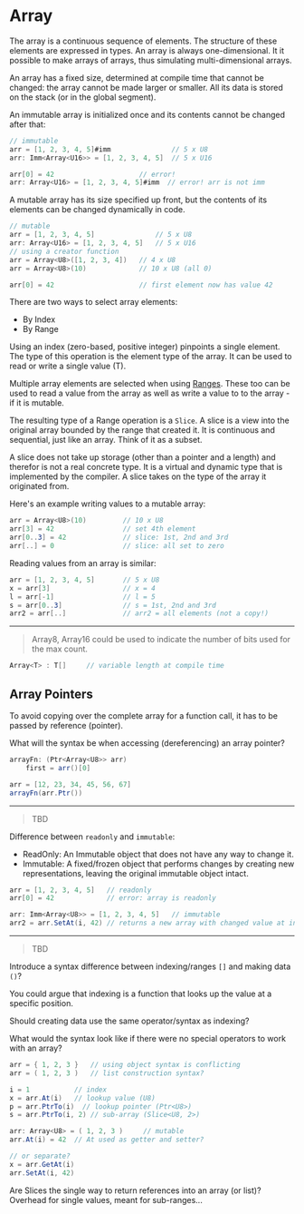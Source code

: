 # Array

The array is a continuous sequence of elements. The structure of these elements are expressed in types. An array is always one-dimensional. It it possible to make arrays of arrays, thus simulating multi-dimensional arrays.

An array has a fixed size, determined at compile time that cannot be changed: the array cannot be made larger or smaller. All its data is stored on the stack (or in the global segment).

An immutable array is initialized once and its contents cannot be changed after that:

```C#
// immutable
arr = [1, 2, 3, 4, 5]#imm               // 5 x U8
arr: Imm<Array<U16>> = [1, 2, 3, 4, 5]  // 5 x U16

arr[0] = 42                     // error!
arr: Array<U16> = [1, 2, 3, 4, 5]#imm  // error! arr is not imm
```

A mutable array has its size specified up front, but the contents of its elements can be changed dynamically in code.

```C#
// mutable
arr = [1, 2, 3, 4, 5]               // 5 x U8
arr: Array<U16> = [1, 2, 3, 4, 5]   // 5 x U16
// using a creator function
arr = Array<U8>([1, 2, 3, 4])   // 4 x U8
arr = Array<U8>(10)             // 10 x U8 (all 0)

arr[0] = 42                     // first element now has value 42
```

There are two ways to select array elements:

- By Index
- By Range

Using an index (zero-based, positive integer) pinpoints a single element. The type of this operation is the element type of the array. It can be used to read or write a single value (T).

Multiple array elements are selected when using [Ranges](range.md). These too can be used to read a value from the array as well as write a value to to the array - if it is mutable.

The resulting type of a Range operation is a `Slice`. A slice is a view into the original array bounded by the range that created it. It is continuous and sequential, just like an array. Think of it as a subset.

A slice does not take up storage (other than a pointer and a length) and therefor is not a real concrete type. It is a virtual and dynamic type that is implemented by the compiler. A slice takes on the type of the array it originated from.

Here's an example writing values to a mutable array:

```C#
arr = Array<U8>(10)         // 10 x U8
arr[3] = 42                 // set 4th element
arr[0..3] = 42              // slice: 1st, 2nd and 3rd
arr[..] = 0                 // slice: all set to zero
```

Reading values from an array is similar:

```C#
arr = [1, 2, 3, 4, 5]       // 5 x U8
x = arr[3]                  // x = 4
l = arr[-1]                 // l = 5
s = arr[0..3]               // s = 1st, 2nd and 3rd
arr2 = arr[..]              // arr2 = all elements (not a copy!)
```

---

> Array8, Array16 could be used to indicate the number of bits used for the max count.

```csharp
Array<T> : T[]     // variable length at compile time
```

## Array Pointers

To avoid copying over the complete array for a function call, it has to be passed by reference (pointer).

What will the syntax be when accessing (dereferencing) an array pointer?

```csharp
arrayFn: (Ptr<Array<U8>> arr)
    first = arr()[0]

arr = [12, 23, 34, 45, 56, 67]
arrayFn(arr.Ptr())
```

---

> TBD

Difference between `readonly` and `immutable`:

- ReadOnly: An Immutable object that does not have any way to change it.
- Immutable: A fixed/frozen object that performs changes by creating new representations, leaving the original immutable object intact.

```csharp
arr = [1, 2, 3, 4, 5]   // readonly
arr[0] = 42             // error: array is readonly

arr: Imm<Array<U8>> = [1, 2, 3, 4, 5]   // immutable
arr2 = arr.SetAt(i, 42) // returns a new array with changed value at index 'i'
```

---

> TBD

Introduce a syntax difference between indexing/ranges `[]` and making data `()`?

You could argue that indexing is a function that looks up the value at a specific position.

Should creating data use the same operator/syntax as indexing?

What would the syntax look like if there were no special operators to work with an array?

```csharp
arr = { 1, 2, 3 }   // using object syntax is conflicting
arr = ( 1, 2, 3 )   // list construction syntax?

i = 1           // index
x = arr.At(i)   // lookup value (U8)
p = arr.PtrTo(i)  // lookup pointer (Ptr<U8>)
s = arr.PtrTo(i, 2) // sub-array (Slice<U8, 2>)

arr: Array<U8> = ( 1, 2, 3 )     // mutable
arr.At(i) = 42  // At used as getter and setter?

// or separate?
x = arr.GetAt(i)
arr.SetAt(i, 42)
```

Are Slices the single way to return references into an array (or list)? Overhead for single values, meant for sub-ranges...
